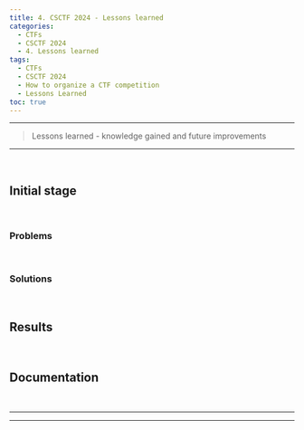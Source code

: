 ```yaml
---
title: 4. CSCTF 2024 - Lessons learned
categories:
  - CTFs
  - CSCTF 2024
  - 4. Lessons learned
tags:
  - CTFs
  - CSCTF 2024
  - How to organize a CTF competition
  - Lessons Learned
toc: true
---
```


---
> Lessons learned - knowledge gained and future improvements

---
<!-- more -->

<br>

## Initial stage

<br>

### Problems

<br>

### Solutions

<br>

## Results


<br>

## Documentation

<br>

---
---